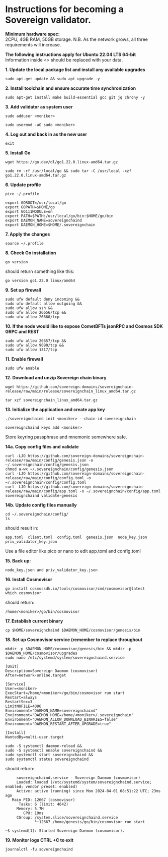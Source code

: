 # Instructions for becoming a Sovereign validator.

**Minimum hardware spec:**  
2CPU, 4GB RAM, 50GB storage. N.B. As the network grows, all three requirements will increase.

**The following instructions apply for Ubuntu 22.04 LTS 64-bit**  
Information inside <> should be replaced with your data.

**1. Update the local package list and install any available upgrades**

```console
sudo apt-get update && sudo apt upgrade -y
```

**2. Install toolchain and ensure accurate time synchronization**

```console
sudo apt-get install make build-essential gcc git jq chrony -y
```

**3. Add validator as system user**

```console
sudo adduser <moniker>
```
```console
sudo usermod -aG sudo <moniker>
```

**4. Log out and back in as the new user**
```console
exit
```

**5. Install Go**

```console
wget https://go.dev/dl/go1.22.0.linux-amd64.tar.gz
```
```console
sudo rm -rf /usr/local/go && sudo tar -C /usr/local -xzf go1.22.0.linux-amd64.tar.gz
```

**6. Update profile**
```console
pico ~/.profile
```


```console
export GOROOT=/usr/local/go
export GOPATH=$HOME/go
export GO111MODULE=on
export PATH=$PATH:/usr/local/go/bin:$HOME/go/bin
export DAEMON_NAME=sovereignchaind
export DAEMON_HOME=$HOME/.sovereignchain
```

**7. Apply the changes**
```console
source ~/.profile
```

**8. Check Go installation**
```console
go version
````
should return something like this:
```console
go version go1.22.0 linux/amd64
```

**9. Set up firewall**
```console
sudo ufw default deny incoming &&
sudo ufw default allow outgoing &&
sudo ufw allow ssh &&
sudo ufw allow 26656/tcp &&
sudo ufw allow 26660/tcp
```

**10. If the node would like to expose CometBFTs jsonRPC and Cosmos SDK GRPC and REST**

```console
sudo ufw allow 26657/tcp &&
sudo ufw allow 9090/tcp &&
sudo ufw allow 1317/tcp
```

**11. Enable firewall**

```console
sudo ufw enable
```

**12. Download and unzip Sovereign chain binary**

```console
wget https://github.com/sovereign-domains/sovereignchain-release/raw/main/release/sovereignchain_linux_amd64.tar.gz
```
```console
tar xzf sovereignchain_linux_amd64.tar.gz
```

**13. Initialize the application and create app key**

```console
./sovereignchaind init <moniker> --chain-id sovereignchain
```
```console
sovereignchaind keys add <moniker>
```
Store keyring passphrase and mnemonic somewhere safe.

**14a. Copy config files and validate**

```console
curl -LJO https://github.com/sovereign-domains/sovereignchain-release/raw/main/config/genesis.json -o ~/.sovereignchain/config/genesis.json
chmod a-wx ~/.sovereignchain/config/genesis.json
curl -LJO https://github.com/sovereign-domains/sovereignchain-release/raw/main/config/config.toml -o ~/.sovereignchain/config/config.toml
curl -LJO https://github.com/sovereign-domains/sovereignchain-release/raw/main/config/app.toml -o ~/.sovereignchain/config/app.toml
sovereignchaind validate-genesis
```

**14b. Update config files manually**

```console
cd ~/.sovereignchain/config/
ls
```

should result in:

```console
app.toml  client.toml  config.toml  genesis.json  node_key.json  priv_validator_key.json
```

Use a file editor like pico or nano to edit app.toml and config.toml

**15. Back up:**

```console
node_key.json and priv_validator_key.json
```

**16. Install Cosmovisor**

```console
go install cosmossdk.io/tools/cosmovisor/cmd/cosmovisor@latest
which cosmovisor
```

should return:

```console
/home/<moniker>/go/bin/cosmovisor
```

**17. Establish current binary**

```console
cp $HOME/sovereignchaind $DAEMON_HOME/cosmovisor/genesis/bin
```

**18. Set up Cosmovisor service (remember to replace <moniker> throughout**

```console
mkdir -p $DAEMON_HOME/cosmovisor/genesis/bin && mkdir -p $DAEMON_HOME/cosmovisor/upgrades
sudo nano /etc/systemd/system/sovereignchaind.service
```

```console
[Unit]
Description=Sovereign Daemon (cosmovisor)
After=network-online.target

[Service]
User=<moniker>
ExecStart=/home/<moniker>/go/bin/cosmovisor run start
Restart=always
RestartSec=3
LimitNOFILE=4096
Environment="DAEMON_NAME=sovereignchaind"
Environment="DAEMON_HOME=/home/<moniker>/.sovereignchain"
Environment="DAEMON_ALLOW_DOWNLOAD_BINARIES=false"
Environment="DAEMON_RESTART_AFTER_UPGRADE=true"

[Install]
WantedBy=multi-user.target
```

```console
sudo -S systemctl daemon-reload &&
sudo -S systemctl enable sovereignchaind &&
sudo systemctl start sovereignchaind &&
sudo systemctl status sovereignchaind
```

should return:

```console
     sovereignchaind.service - Sovereign Daemon (cosmovisor)
     Loaded: loaded (/etc/systemd/system/sovereignchaind.service; enabled; vendor preset: enabled)
     Active: active (running) since Mon 2024-04-01 08:51:22 UTC; 23ms ago
   Main PID: 12667 (cosmovisor)
      Tasks: 6 (limit: 4642)
     Memory: 5.7M
        CPU: 19ms
     CGroup: /system.slice/sovereignchaind.service
             └─12667 /home/genesis/go/bin/cosmovisor run start

~$ systemd[1]: Started Sovereign Daemon (cosmovisor).
```

**19. Monitor logs CTRL +C to exit**

```console
journalctl -fu sovereignchaind
```
